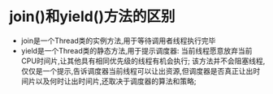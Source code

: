 # join()和yield()方法的区别
  - join是一个Thread类的实例方法,用于等待调用者线程执行完毕
  - yield是一个Thread类的静态方法,用于提示调度器: 当前线程愿意放弃当前CPU时间片,让其他具有相同优先级的线程有机会执行;
    该方法并不会阻塞线程,仅仅是一个提示,告诉调度器当前线程可以让出资源,但调度器是否真正让出时间片以及何时让出时间片,还取决于调度器的算法和策略;